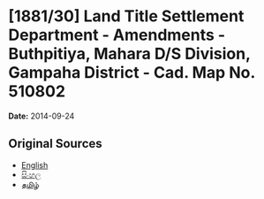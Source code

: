 # [1881/30] Land Title Settlement Department - Amendments - Buthpitiya, Mahara D/S Division, Gampaha District - Cad. Map No. 510802

**Date:** 2014-09-24

## Original Sources

- [English](https://documents.gov.lk/view/extra-gazettes/2014/9/1881-30_E.pdf)
- [සිංහල](https://documents.gov.lk/view/extra-gazettes/2014/9/1881-30_S.pdf)
- [தமிழ்](https://documents.gov.lk/view/extra-gazettes/2014/9/1881-30_T.pdf)
